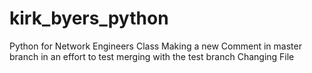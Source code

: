 # kirk_byers_python
Python for Network Engineers Class
Making a new Comment in master branch in an effort to test merging with the test branch
Changing File
